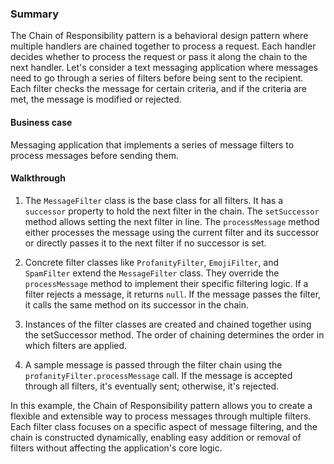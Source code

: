 ### Summary

The Chain of Responsibility pattern is a behavioral design pattern where multiple handlers are chained together to process a request. Each handler decides whether to process the request or pass it along the chain to the next handler. Let's consider a text messaging application where messages need to go through a series of filters before being sent to the recipient. Each filter checks the message for certain criteria, and if the criteria are met, the message is modified or rejected.

#### Business case

Messaging application that implements a series of message filters to process messages before sending them.

#### Walkthrough

1. The `MessageFilter` class is the base class for all filters. It has a `successor` property to hold the next filter in the chain. The `setSuccessor` method allows setting the next filter in line. The `processMessage` method either processes the message using the current filter and its successor or directly passes it to the next filter if no successor is set.

2. Concrete filter classes like `ProfanityFilter`, `EmojiFilter`, and `SpamFilter` extend the `MessageFilter` class. They override the `processMessage` method to implement their specific filtering logic. If a filter rejects a message, it returns `null`. If the message passes the filter, it calls the same method on its successor in the chain.

3. Instances of the filter classes are created and chained together using the setSuccessor method. The order of chaining determines the order in which filters are applied.

4. A sample message is passed through the filter chain using the `profanityFilter.processMessage` call. If the message is accepted through all filters, it's eventually sent; otherwise, it's rejected.

In this example, the Chain of Responsibility pattern allows you to create a flexible and extensible way to process messages through multiple filters. Each filter class focuses on a specific aspect of message filtering, and the chain is constructed dynamically, enabling easy addition or removal of filters without affecting the application's core logic.
